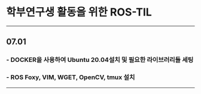 # 학부연구생 활동을 위한 ROS-TIL
-----------------------------
## 07.01
### - DOCKER을 사용하여 Ubuntu 20.04설치 및 필요한 라이브러리들 세팅
### - ROS Foxy, VIM, WGET, OpenCV, tmux 설치
-----------------------------
